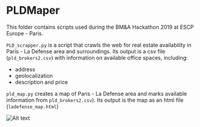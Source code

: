 # PLDMaper

This folder contains scripts used during the BM&A Hackathon 2019 at ESCP Europe - Paris. 

`PLD_scrapper.py` is a script that crawls the web for real estate availability in Paris - La Defense area and surroundings.
Its output is a csv file (`pld_brokers2.csv`) with information on available office spaces, including:
- address
- geolocalization
- description and price

`pld_map.py` creates a map of Paris - La Defense area and marks available information from `pld_brokers2.csv`). Its output is the map as an html file (`ladefense_map.html`) 

![Alt text](https://github.com/MickMek/Misck./PLDMapper/blob/master/pld_map.png?raw=true "Paris - La Defense (offices availabilities)")